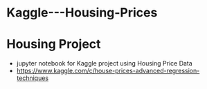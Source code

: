 # Kaggle---Housing-Prices

# Housing Project
- jupyter notebook for Kaggle project using Housing Price Data
- https://www.kaggle.com/c/house-prices-advanced-regression-techniques
